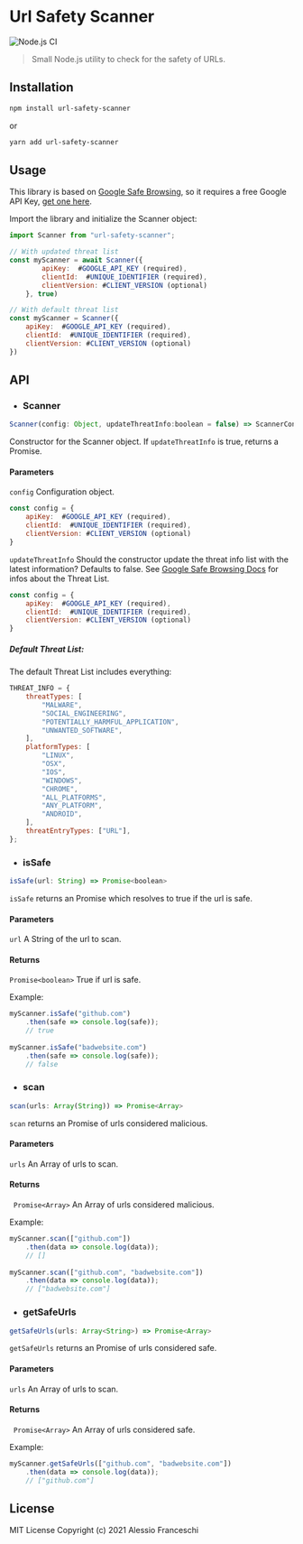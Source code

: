 # Url Safety Scanner
![Node.js CI](https://github.com/PandaSekh/Url-Safety-Scanner/workflows/Node.js%20CI/badge.svg)

> Small Node.js utility to check for the safety of URLs.

## Installation
```sh
npm install url-safety-scanner
```
or
```sh
yarn add url-safety-scanner
```

## Usage

This library is based on [Google Safe Browsing](https://developers.google.com/safe-browsing/v4), so it requires a free Google API Key, [get one here](https://cloud.google.com/docs/authentication/api-keys?hl=en&ref_topic=6262490&visit_id=637452868400701187-4266388275&rd=1).

Import the library and initialize the Scanner object:
```js
import Scanner from "url-safety-scanner";

// With updated threat list 
const myScanner = await Scanner({
		apiKey:  #GOOGLE_API_KEY (required),
		clientId:  #UNIQUE_IDENTIFIER (required),
		clientVersion: #CLIENT_VERSION (optional)
	}, true)

// With default threat list
const myScanner = Scanner({
	apiKey:  #GOOGLE_API_KEY (required),
	clientId:  #UNIQUE_IDENTIFIER (required),
	clientVersion: #CLIENT_VERSION (optional)
})
``` 

## API
- ### Scanner
```js
Scanner(config: Object, updateThreatInfo:boolean = false) => ScannerConstructor || Promise(ScannerConstructor)
```
Constructor for the Scanner object. If `updateThreatInfo` is true, returns a Promise.

#### Parameters
`config` Configuration object.
```js
const config = {
	apiKey:  #GOOGLE_API_KEY (required),
	clientId:  #UNIQUE_IDENTIFIER (required),
	clientVersion: #CLIENT_VERSION (optional)
}
```

`updateThreatInfo` Should the constructor update the threat info list with the latest information? Defaults to false.
See [Google Safe Browsing Docs](https://developers.google.com/safe-browsing/v4/lists) for infos about the Threat List.
```js
const config = {
	apiKey:  #GOOGLE_API_KEY (required),
	clientId:  #UNIQUE_IDENTIFIER (required),
	clientVersion: #CLIENT_VERSION (optional)
}
```

##### Default Threat List:
The default Threat List includes everything: 
```js
THREAT_INFO = {
	threatTypes: [
		"MALWARE",
		"SOCIAL_ENGINEERING",
		"POTENTIALLY_HARMFUL_APPLICATION",
		"UNWANTED_SOFTWARE",
	],
	platformTypes: [
		"LINUX",
		"OSX",
		"IOS",
		"WINDOWS",
		"CHROME",
		"ALL_PLATFORMS",
		"ANY_PLATFORM",
		"ANDROID",
	],
	threatEntryTypes: ["URL"],
};
```
- ### isSafe
```js
isSafe(url: String) => Promise<boolean> 
```
`isSafe` returns an Promise<boolean> which resolves to true if the url is safe.

#### Parameters
`url` A String of the url to scan.

#### Returns
`Promise<boolean>` True if url is safe.

Example:
```js
myScanner.isSafe("github.com")
	.then(safe => console.log(safe));
	// true
	
myScanner.isSafe("badwebsite.com")
	.then(safe => console.log(safe));
	// false
```

- ### scan
```js
scan(urls: Array(String)) => Promise<Array> 
```
`scan` returns an Promise<Array> of urls considered malicious.

#### Parameters
`urls` An Array of urls to scan.

#### Returns
` Promise<Array>` An Array of urls considered malicious.

Example:
```js
myScanner.scan(["github.com"])
	.then(data => console.log(data));
	// [] 
	
myScanner.scan(["github.com", "badwebsite.com"])
	.then(data => console.log(data));
	// ["badwebsite.com"] 
```

- ### getSafeUrls
```js
getSafeUrls(urls: Array<String>) => Promise<Array>
```
`getSafeUrls` returns an Promise<Array> of urls considered safe.

#### Parameters
`urls` An Array of urls to scan.

#### Returns
` Promise<Array>` An Array of urls considered safe.

Example:
```js
myScanner.getSafeUrls(["github.com", "badwebsite.com"])
	.then(data => console.log(data));
	// ["github.com"] 
```

## License
MIT License
Copyright (c) 2021 Alessio Franceschi
